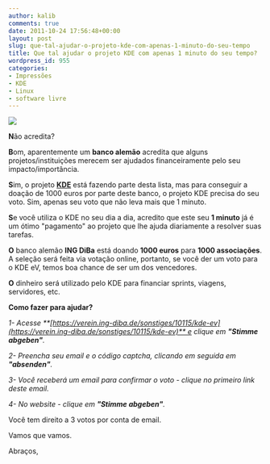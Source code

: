 ```yaml
---
author: kalib
comments: true
date: 2011-10-24 17:56:48+00:00
layout: post
slug: que-tal-ajudar-o-projeto-kde-com-apenas-1-minuto-do-seu-tempo
title: Que tal ajudar o projeto KDE com apenas 1 minuto do seu tempo?
wordpress_id: 955
categories:
- Impressões
- KDE
- Linux
- software livre
---
```


![](http://images4.wikia.nocookie.net/__cb20061120200014/uncyclopedia/images/9/98/Konqi-official-logo-aboutkde-150x250.png)


**N**ão acredita?

**B**om, aparentemente um **banco alemão** acredita que alguns projetos/instituições merecem ser ajudados financeiramente pelo seu impacto/importância.

**S**im, o projeto **[KDE](http://kde.org)** está fazendo parte desta lista, mas para conseguir a doação de 1000 euros por parte deste banco, o projeto KDE precisa do seu voto. Sim, apenas seu voto que não leva mais que 1 minuto.

**S**e você utiliza o KDE no seu dia a dia, acredito que este seu **1 minuto** já é um ótimo "pagamento" ao projeto que lhe ajuda diariamente a resolver suas tarefas.

**O** banco alemão **ING DiBa** está doando **1000 euros** para **1000 associações**. A seleção será feita via votação online, portanto, se você der um voto para o KDE eV, temos boa chance de ser um dos vencedores.

**O** dinheiro será utilizado pelo KDE para financiar sprints, viagens, servidores, etc.

**Como fazer para ajudar?**

_1- Acesse **[https://verein.ing-diba.de/sonstiges/10115/kde-ev](https://verein.ing-diba.de/sonstiges/10115/kde-ev)** e clique em **"Stimme abgeben"**._

_2- Preencha seu email e o código captcha, clicando em seguida em **"absenden"**._

_3- Você receberá um email para confirmar o voto - clique no primeiro link deste email._

_4- No website - clique em **"Stimme abgeben"**._

Você tem direito a 3 votos por conta de email.

Vamos que vamos.

Abraços,
